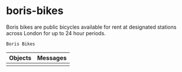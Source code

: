 # boris-bikes

Boris bikes are public bicycles available for rent at designated stations across London for up to 24 hour periods.

```Boris Bikes```

|Objects | Messages  |
|--------|:---------:|
|        |           |
